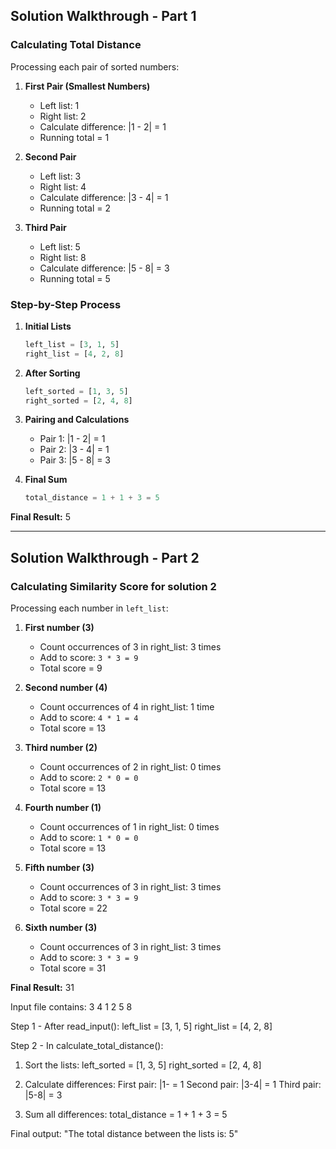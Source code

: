 ## Solution Walkthrough - Part 1

### Calculating Total Distance
Processing each pair of sorted numbers:

1. **First Pair (Smallest Numbers)**
   - Left list: 1
   - Right list: 2
   - Calculate difference: |1 - 2| = 1
   - Running total = 1

2. **Second Pair**
   - Left list: 3
   - Right list: 4
   - Calculate difference: |3 - 4| = 1
   - Running total = 2

3. **Third Pair**
   - Left list: 5
   - Right list: 8
   - Calculate difference: |5 - 8| = 3
   - Running total = 5

### Step-by-Step Process
1. **Initial Lists**
   ```python
   left_list = [3, 1, 5]
   right_list = [4, 2, 8]
   ```

2. **After Sorting**
   ```python
   left_sorted = [1, 3, 5]
   right_sorted = [2, 4, 8]
   ```

3. **Pairing and Calculations**
   - Pair 1: |1 - 2| = 1
   - Pair 2: |3 - 4| = 1
   - Pair 3: |5 - 8| = 3

4. **Final Sum**
   ```python
   total_distance = 1 + 1 + 3 = 5
   ```

**Final Result:** 5

---

## Solution Walkthrough - Part 2
### Calculating Similarity Score for solution 2
Processing each number in `left_list`:

1. **First number (3)**
   - Count occurrences of 3 in right_list: 3 times
   - Add to score: `3 * 3 = 9`
   - Total score = 9

2. **Second number (4)**
   - Count occurrences of 4 in right_list: 1 time
   - Add to score: `4 * 1 = 4`
   - Total score = 13

3. **Third number (2)**
   - Count occurrences of 2 in right_list: 0 times
   - Add to score: `2 * 0 = 0`
   - Total score = 13

4. **Fourth number (1)**
   - Count occurrences of 1 in right_list: 0 times
   - Add to score: `1 * 0 = 0`
   - Total score = 13

5. **Fifth number (3)**
   - Count occurrences of 3 in right_list: 3 times
   - Add to score: `3 * 3 = 9`
   - Total score = 22

6. **Sixth number (3)**
   - Count occurrences of 3 in right_list: 3 times
   - Add to score: `3 * 3 = 9`
   - Total score = 31

**Final Result:** 31

Input file contains:
3 4
1 2
5 8

Step 1 - After read_input():
left_list = [3, 1, 5]
right_list = [4, 2, 8]

Step 2 - In calculate_total_distance():
1. Sort the lists:
   left_sorted = [1, 3, 5]
   right_sorted = [2, 4, 8]

2. Calculate differences:
   First pair:  |1- = 1
   Second pair: |3-4| = 1
   Third pair:  |5-8| = 3

3. Sum all differences:
   total_distance = 1 + 1 + 3 = 5

Final output:
"The total distance between the lists is: 5"

